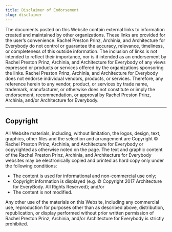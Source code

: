 ```yaml
---
title: Disclaimer of Endorsement
slug: disclaimer
---
```

The documents posted on this Website contain external links to information created and maintained by other organizations. These links are provided for the user’s convenience. Rachel Preston Prinz, Archinia, and Architecture for Everybody do not control or guarantee the accuracy, relevance, timeliness, or completeness of this outside information. The inclusion of links is not intended to reflect their importance, nor is it intended as an endorsement by Rachel Preston Prinz, Archinia, and Architecture for Everybody of any views expressed or products or services offered by the organizations sponsoring the links. Rachel Preston Prinz, Archinia, and Architecture for Everybody does not endorse individual vendors, products, or services. Therefore, any reference herein to any vendor, product, or services by trade name, trademark, manufacturer, or otherwise does not constitute or imply the endorsement, recommendation, or approval by Rachel Preston Prinz, Archinia, and/or Architecture for Everybody.

<hr class="major" />

## Copyright

All Website materials, including, without limitation, the logos, design, text, graphics, other files and the selection and arrangement are Copyright &copy; Rachel Preston Prinz, Archinia, and Architecture for Everybody or copyrighted as otherwise noted on the page.  The text and graphic content of the Rachel Preston Prinz, Archinia, and Architecture for Everybody websites may be electronically copied and printed as hard copy only under the following conditions:</p>

- The content is used for informational and non-commercial use only;
- Copyright information is displayed (e.g. &copy; Copyright 2017 Architecture for EveryBody. All Rights Reserved); and/or
- The content is not modified.

Any other use of the materials on this Website, including any commercial use, reproduction for purposes other than as described above, distribution, republication, or display performed without prior written permission of Rachel Preston Prinz, Archinia, and/or Architecture for Everybody is strictly prohibited.
